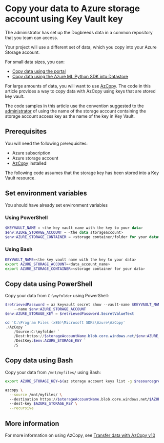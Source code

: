 # Copy your data to Azure storage account using Key Vault key

The administrator has set up the Dogbreeds data in a common repository that you team can access.

Your project will use a different set of data, which you copy into your Azure Storage account.

For small data sizes, you can: 

- [Copy data using the portal](https://docs.microsoft.com/en-us/azure/storage/blobs/storage-quickstart-blobs-portal)
- [Copy data using the Azure ML Python SDK into Datastore](https://docs.microsoft.com/en-us/python/api/azureml-core/azureml.data.azure_storage_datastore.abstractazurestoragedatastore?view=azure-ml-py#upload-src-dir--target-path-none--overwrite-false--show-progress-true-)

For large amounts of data, you will want to use [AzCopy](https://docs.microsoft.com/en-us/azure/storage/common/storage-use-azcopy-v10). 
The code in this article provides a way to copy data with AzCopy using keys that are stored key vault. 

The code samples in this article use the convention suggested to the [administrator](admin/Readme.md) of using the name of the storage account containing the storage account access key as the name of the key in Key Vault.

## Prerequisites

You will need the following prerequisites:

- Azure subscription
- Azure storage account
- [AzCopy](https://docs.microsoft.com/en-us/azure/storage/common/storage-use-azcopy-v10?toc=%2fazure%2fstorage%2fblobs%2ftoc.json) installed

The following code assumes that the storage key has been stored into a Key Vault resource.

## Set environment variables

You should have already set environment variables 

### Using PowerShell

```powershell
$KEYVAULT_NAME = <the key vault name with the key to your data>
$env:AZURE_STORAGE_ACCOUNT = <the data storageaccount>
$env:AZURE_STORAGE_CONTAINER = <storage container/folder for your data>
```

### Using Bash

```bash
KEYVAULT_NAME=<the key vault name with the key to your data>
export AZURE_STORAGE_ACCOUNT=<data_account_name> 
export AZURE_STORAGE_CONTAINER=<storage container for your data>
```

## Copy data using PowerShell

Copy your data from `C:\myfolder` using PowerShell:

```powershell
$retrievedPassword = az keyvault secret show --vault-name $KEYVAULT_NAME \    
    --name $env:AZURE_STORAGE_ACCOUNT 
$env:AZURE_STORAGE_KEY = $retrievedPassword.SecretValueText 

cd 'C:\Program Files (x86)\Microsoft SDKs\Azure\AzCopy'
./AzCopy `
    /Source:C:\myfolder `
    /Dest:https://$storageAccountName.blob.core.windows.net/$env:AZURE_STORAGE_CONTAINER `
    /DestKey:$env:AZURE_STORAGE_KEY `
    /S
```

## Copy data using Bash

Copy your data from `/mnt/myfiles/` using Bash:

```bash
export AZURE_STORAGE_KEY=$(az storage account keys list -g $resourcegroup_name -n $data_lake_store_name --query [0].value | tr -d '"')

azcopy \
  --source /mnt/myfiles/ \ 
  --destination https://$storageAccountName.blob.core.windows.net/$AZURE_STORAGE_CONTAINER \ 
  --dest-key $AZURE_STORAGE_KEY \
  --recursive
```

## More information

For more information on using AzCopy, see [Transfer data with AzCopy v10](https://docs.microsoft.com/en-us/azure/storage/common/storage-use-azcopy-v10?toc=%2fazure%2fstorage%2fblobs%2ftoc.json)

